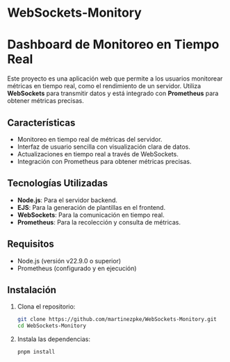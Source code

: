 # WebSockets-Monitory

# Dashboard de Monitoreo en Tiempo Real

Este proyecto es una aplicación web que permite a los usuarios monitorear métricas en tiempo real, como el rendimiento de un servidor. Utiliza **WebSockets** para transmitir datos y está integrado con **Prometheus** para obtener métricas precisas.

## Características

- Monitoreo en tiempo real de métricas del servidor.
- Interfaz de usuario sencilla con visualización clara de datos.
- Actualizaciones en tiempo real a través de WebSockets.
- Integración con Prometheus para obtener métricas precisas.

## Tecnologías Utilizadas

- **Node.js**: Para el servidor backend.
- **EJS**: Para la generación de plantillas en el frontend.
- **WebSockets**: Para la comunicación en tiempo real.
- **Prometheus**: Para la recolección y consulta de métricas.

## Requisitos

- Node.js (versión v22.9.0 o superior)
- Prometheus (configurado y en ejecución)

## Instalación

1. Clona el repositorio:
   ```bash
   git clone https://github.com/martinezpke/WebSockets-Monitory.git
   cd WebSockets-Monitory
2. Instala las dependencias:
    ```bash
    pnpm install

